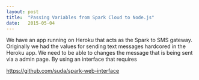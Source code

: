 ```yaml
---
layout: post
title:  "Passing Variables from Spark Cloud to Node.js"
date:   2015-05-04
---
```


We have an app running on Heroku that acts as the Spark to SMS gateway.
Originally we had the values for sending text messages hardcored in the Heroku app.
We need to be able to changes the message that is being sent via a admin page.
By using an interface that requires

https://github.com/suda/spark-web-interface
